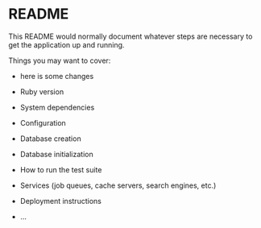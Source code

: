 # README

This README would normally document whatever steps are necessary to get the
application up and running.

Things you may want to cover:
* here is some changes

* Ruby version

* System dependencies

* Configuration

* Database creation

* Database initialization

* How to run the test suite

* Services (job queues, cache servers, search engines, etc.)

* Deployment instructions

* ...

